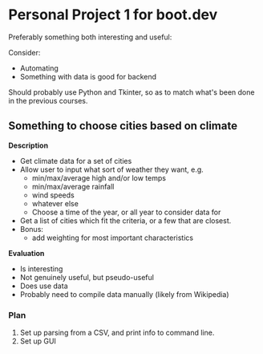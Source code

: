# Personal Project 1 for boot.dev

Preferably something both interesting and useful:

Consider:

- Automating
- Something with data is good for backend

Should probably use Python and Tkinter, so as to match what's been done in the previous courses.

## Something to choose cities based on climate

**Description**

- Get climate data for a set of cities
- Allow user to input what sort of weather they want, e.g.
    - min/max/average high and/or low temps
    - min/max/average rainfall
    - wind speeds
    - whatever else
    - Choose a time of the year, or all year to consider data for
- Get a list of cities which fit the criteria, or a few that are closest.
- Bonus:
    - add weighting for most important characteristics

**Evaluation**

- Is interesting
- Not genuinely useful, but pseudo-useful
- Does use data
- Probably need to compile data manually (likely from Wikipedia)

### Plan

1. Set up parsing from a CSV, and print info to command line.
2. Set up GUI




